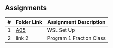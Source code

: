 ## Assignments

|  #  | Folder Link | Assignment Description  |
| :-: | ----------- | ----------------------- |
|  1  | [A05](A05/) | WSL Set Up              |
|  2  | link 2      | Program 1 Fraction Class|
